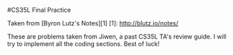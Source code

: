 #CS35L Final Practice

Taken from [Byron Lutz's Notes][1]
[1]: http://blutz.io/notes/

These are problems taken from Jiwen, a past CS35L TA's review guide. I will try to implement all the coding sections. Best of luck! 
